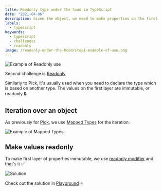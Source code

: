 ```yaml
---
title: Readonly type under the hood in TypeScript
date: "2021-04-06"
description: Given the object, we need to make properties on the first level readonly
labels:
  - typescript
keywords:
  - typescript
  - challenges
  - readonly
image: /readonly-under-the-hood/step1-example-of-use.png
---
```


![Example of Readonly use](/readonly-under-the-hood/step1-example-of-use.png)

Second challenge is [Readonly](https://github.com/type-challenges/type-challenges/tree/master/questions/7-easy-readonly)

Similarly to Pick, it's usually used when you need to declare the type which is based on another type. The values on the first layer are immutable, or readonly&nbsp;🔒

## Iteration over an object

As previously for [Pick](/2021-04-05-pick-under-the-hood/#iteration-over-an-object), we use [Mapped Types](https://www.typescriptlang.org/docs/handbook/2/mapped-types.html) for the iteration:

![Example of Mapped Types](/readonly-under-the-hood/step2-mapped-types.png)

## Make values readonly

To make first layer of properties immutable, we use [readonly modifier](https://www.typescriptlang.org/docs/handbook/2/classes.html#readonly) and that's it ✅

![Solution](/readonly-under-the-hood/step3-solution.png)

Check out the solution in [Playground](https://www.typescriptlang.org/play?#code/PQKgUABBDsELQQEoFMCGATA9gOwDYE9J44TSiAjfCAQWwBcALHKgMQFcIAKAAVXoDM2ASggBiNAGcqo8mwCWuOnDnYxAJzRY80zOQBWyAMZKA1snwSiRUTYgBFNsgl05OK1ACSAWwAOuZF7I9BCMyBCyCkoqEAAGKBg4BAA8ACoAfDEQAOZByGpyhhAA7nKMmGx0EGwSKlkQpQB07hAAwjjOamzGEhCoIfg+YSWMvbi4ED5qmINqLk4QmPwQKRASyJV0mBAaCdoANBCBfLUhDGGT03lzPYunYYbtdJ3GyOj9gxCGfNiYleRhOwkNSy2FeTSgRBYmDUEGQAA9UL5-M0Yqi6JYoCo6Hl+KhDGEUpgsBAAN5EKAuOj+ABcqyetXJEHQTkM+R8LhwtI6DKgAF9mg9sM4QkTMLSALL4eJaZKErBpCAAXlJjMpNIgACIABLmDV7RnMiSsuTs1zYWka-iYXSoNQaoj8iEU0UNNVhZXa5BjTAaiDAYAQACiaimalpX2wP0qgOBqj6OxlVAuMzohGdWAahuNppwSs15FtUJ9foDwdD4e+v22kljvWruwIEymKbTsVRzQVADU5MgigtVABxUpatjkWkMOh0HwSan+9GGBgNPQSBrQrLAaBgEDAMC70AQAD6R+PJ+PEAAmuUYW1mRAdRpD6enweINvd6mPpLpYl8KkFcqySgBMfwgABtABpcx6lUMx8FuFIAF1aRSCDzAQsB+TAfdnyfZYnEqFpUDWHocNPV8dzkXxoUqEkgwARzYVBcAOQM4UGYwIF5CB+CmLwIAAcm4D9kDgBcmP8bAcgkYAKgUCR+PfAZ7iI+ZlVAohWPYugkkDBimKSL9NB-VJRQARjSA5v20EysHMtILLAdCwCxHE8QJMyVQpUp1W5SSiCzNkOXNOl8j8qAHiRdZXlpchrX8PgMN3PcQEfUijwgdhZjOGEAGVsWnVK0vIrDwCgBUcoYW0wjgtgYQkTBcFk9px0nadZ2AedF2XVc1HXaBgD4CQijyIgux7Pt6saoKZwgCcpxnOcjS6lc1w3YBJqaoVRogcVoTCFpKrGIIpJa+b2s6pcVt6rcdzAIA) ⭐️
